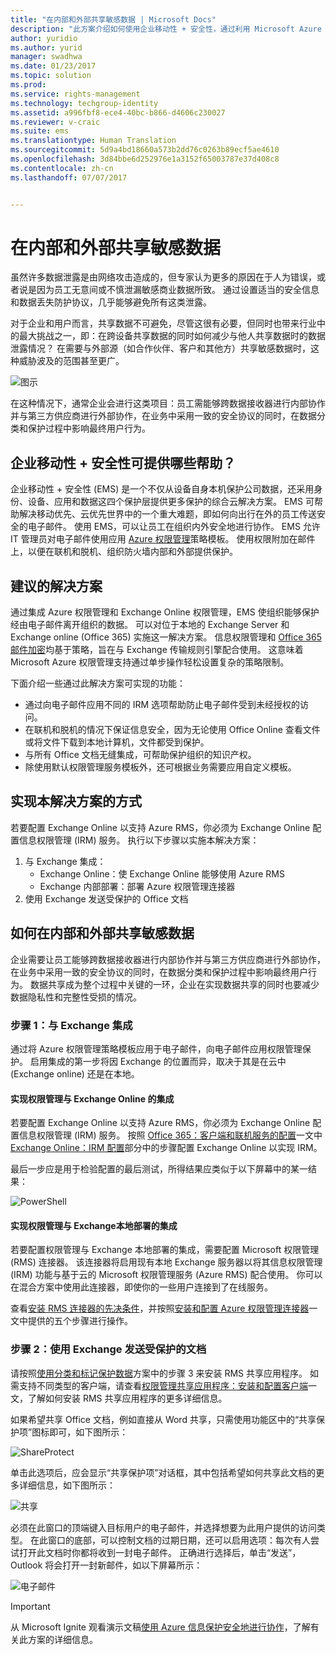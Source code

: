```yaml
---
title: "在内部和外部共享敏感数据 | Microsoft Docs"
description: "此方案介绍如何使用企业移动性 + 安全性，通过利用 Microsoft Azure 信息保护功能在内部和外部共享敏感数据。"
author: yuridio
ms.author: yurid
manager: swadhwa
ms.date: 01/23/2017
ms.topic: solution
ms.prod: 
ms.service: rights-management
ms.technology: techgroup-identity
ms.assetid: a996fbf8-ece4-40bc-b866-d4606c230027
ms.reviewer: v-craic
ms.suite: ems
ms.translationtype: Human Translation
ms.sourcegitcommit: 5d9a4bd18660a573b2dd76c0263b89ecf5ae4610
ms.openlocfilehash: 3d84bbe6d252976e1a3152f65003787e37d408c8
ms.contentlocale: zh-cn
ms.lasthandoff: 07/07/2017


---
```


# <a name="share-sensitive-data-internally-and-externally"></a>在内部和外部共享敏感数据

虽然许多数据泄露是由网络攻击造成的，但专家认为更多的原因在于人为错误，或者说是因为员工无意间或不慎泄漏敏感商业数据所致。 通过设置适当的安全信息和数据丢失防护协议，几乎能够避免所有这类泄露。

对于企业和用户而言，共享数据不可避免，尽管这很有必要，但同时也带来行业中的最大挑战之一，即：在跨设备共享数据的同时如何减少与他人共享数据时的数据泄露情况？ 在需要与外部源（如合作伙伴、客户和其他方）共享敏感数据时，这种威胁波及的范围甚至更广。

![图示](./media/share-sensitive-data/share-sensitive-data-fig1.png)

在这种情况下，通常企业会进行这类项目：员工需能够跨数据接收器进行内部协作并与第三方供应商进行外部协作，在业务中采用一致的安全协议的同时，在数据分类和保护过程中影响最终用户行为。

## <a name="how-can-enterprise-mobility--security-help-you"></a>企业移动性 + 安全性可提供哪些帮助？

企业移动性 + 安全性 (EMS) 是一个不仅从设备自身本机保护公司数据，还采用身份、设备、应用和数据这四个保护层提供更多保护的综合云解决方案。 EMS 可帮助解决移动优先、云优先世界中的一个重大难题，即如何向出行在外的员工传送安全的电子邮件。 使用 EMS，可以让员工在组织内外安全地进行协作。 EMS 允许 IT 管理员对电子邮件使用应用 [Azure 权限管理](https://docs.microsoft.com/information-protection/understand-explore/what-is-azure-rms)策略模板。 使用权限附加在邮件上，以便在联机和脱机、组织防火墙内部和外部提供保护。

## <a name="recommended-solution"></a>建议的解决方案

通过集成 Azure 权限管理和 Exchange Online 权限管理，EMS 使组织能够保护经由电子邮件离开组织的数据。 可以对位于本地的 Exchange Server 和 Exchange online (Office 365) 实施这一解决方案。 信息权限管理和 [Office 365 邮件加密](https://technet.microsoft.com/library/dn569285.aspx)均基于策略，旨在与 Exchange 传输规则引擎配合使用。 这意味着 Microsoft Azure 权限管理支持通过单步操作轻松设置复杂的策略限制。

下面介绍一些通过此解决方案可实现的功能：

- 通过向电子邮件应用不同的 IRM 选项帮助防止电子邮件受到未经授权的访问。
- 在联机和脱机的情况下保证信息安全，因为无论使用 Office Online 查看文件或将文件下载到本地计算机，文件都受到保护。
- 与所有 Office 文档无缝集成，可帮助保护组织的知识产权。
- 除使用默认权限管理服务模板外，还可根据业务需要应用自定义模板。


## <a name="how-to-implement-this-solution"></a>实现本解决方案的方式

若要配置 Exchange Online 以支持 Azure RMS，你必须为 Exchange Online 配置信息权限管理 (IRM) 服务。 执行以下步骤以实施本解决方案：

1. 与 Exchange 集成：
    - Exchange Online：使 Exchange Online 能够使用 Azure RMS
    - Exchange 内部部署：部署 Azure 权限管理连接器
2. 使用 Exchange 发送受保护的 Office 文档

## <a name="how-to-share-sensitive-data-internally-and-externally"></a>如何在内部和外部共享敏感数据

企业需要让员工能够跨数据接收器进行内部协作并与第三方供应商进行外部协作，在业务中采用一致的安全协议的同时，在数据分类和保护过程中影响最终用户行为。 数据共享成为整个过程中关键的一环，企业在实现数据共享的同时也要减少数据隐私性和完整性受损的情况。

### <a name="step-1-integration-with-exchange"></a>步骤 1：与 Exchange 集成

通过将 Azure 权限管理策略模板应用于电子邮件，向电子邮件应用权限管理保护。 启用集成的第一步将因 Exchange 的位置而异，取决于其是在云中 (Exchange online) 还是在本地。

#### <a name="enable-rights-management-integration-with-exchange-online"></a>实现权限管理与 Exchange Online 的集成

若要配置 Exchange Online 以支持 Azure RMS，你必须为 Exchange Online 配置信息权限管理 (IRM) 服务。 按照 [Office 365：客户端和联机服务的配置](https://docs.microsoft.com/rights-management/deploy-use/configure-office365)一文中 [Exchange Online：IRM 配置](https://docs.microsoft.com/rights-management/deploy-use/configure-office365#exchange-online-irm-configuration)部分中的步骤配置 Exchange Online 以实现 IRM。

最后一步应是用于检验配置的最后测试，所得结果应类似于以下屏幕中的某一结果：

![PowerShell](./media/share-sensitive-data/share-sensitive-data-fig2.png)

#### <a name="enable-rights-management-integration-with-exchange-on-premises"></a>实现权限管理与 Exchange本地部署的集成

若要配置权限管理与 Exchange 本地部署的集成，需要配置 Microsoft 权限管理 (RMS) 连接器。 该连接器将启用现有本地 Exchange 服务器以将其信息权限管理 (IRM) 功能与基于云的 Microsoft 权限管理服务 (Azure RMS) 配合使用。 你可以在混合方案中使用此连接器，即使你的一些用户连接到了在线服务。

查看[安装 RMS 连接器的先决条件](https://docs.microsoft.com/rights-management/deploy-use/deploy-rms-connector#prerequisites-for-the-rms-connector)，并按照[安装和配置 Azure 权限管理连接器](https://docs.microsoft.com/rights-management/deploy-use/install-configure-rms-connector)一文中提供的五个步骤进行操作。

### <a name="step-2-send-a-protected-document-using-exchange"></a>步骤 2：使用 Exchange 发送受保护的文档

请按照[使用分类和标记保护数据](infoprotect-secure-classify-scenario.md)方案中的步骤 3 来安装 RMS 共享应用程序。 如需支持不同类型的客户端，请查看[权限管理共享应用程序：安装和配置客户端](https://docs.microsoft.com/rights-management/deploy-use/configure-sharing-app)一文，了解如何安装 RMS 共享应用程序的更多详细信息。

如果希望共享 Office 文档，例如直接从 Word 共享，只需使用功能区中的“共享保护项”图标即可，如下图所示：

![ShareProtect](./media/share-sensitive-data/share-sensitive-data-fig3.png)

单击此选项后，应会显示“共享保护项”对话框，其中包括希望如何共享此文档的更多详细信息，如下图所示：

![共享](./media/share-sensitive-data/share-sensitive-data-fig4.png)

必须在此窗口的顶端键入目标用户的电子邮件，并选择想要为此用户提供的访问类型。 在此窗口的底部，可以控制文档的过期日期，还可以启用选项：每次有人尝试打开此文档时你都将收到一封电子邮件。 正确进行选择后，单击“发送”，Outlook 将会打开一封新邮件，如以下屏幕所示：

![电子邮件](./media/share-sensitive-data/share-sensitive-data-fig5.png)

> [!IMPORTANT]
> 从 Microsoft Ignite 观看演示文稿[使用 Azure 信息保护安全地进行协作](https://myignite.microsoft.com/videos/49947)，了解有关此方案的详细信息。

